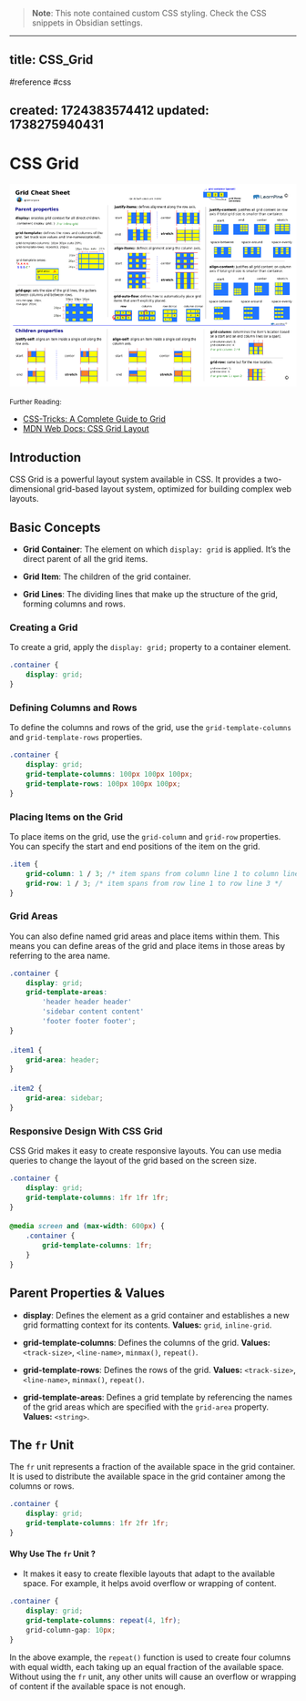 
> **Note**: This note contained custom CSS styling. Check the CSS snippets in Obsidian settings.

---
title: CSS_Grid
---

#reference #css

created: 1724383574412
updated: 1738275940431
---


<!--#region styles-->

<!--#endregion-->

# CSS Grid

![CSS Grid](assets/images/CSS_Grid.jpg)

<small>Further Reading:</small>

-   <a href="https://css-tricks.com/snippets/css/complete-guide-grid/">CSS-Tricks: A Complete Guide to Grid</a>
-   <a href="https://developer.mozilla.org/en-US/docs/Web/CSS/CSS_Grid_Layout">MDN Web Docs: CSS Grid Layout</a>

## Introduction

CSS Grid is a powerful layout system available in CSS. It provides a two-dimensional grid-based layout system, optimized for building complex web layouts.

## Basic Concepts

-   <b>Grid Container</b>: The element on which `display: grid` is applied. It’s the direct parent of all the grid items.

-   <b>Grid Item</b>: The children of the grid container.
-   <b>Grid Lines</b>: The dividing lines that make up the structure of the grid, forming columns and rows.

### Creating a Grid

To create a grid, apply the `display: grid;` property to a container element.

```css
.container {
    display: grid;
}
```

### Defining Columns and Rows

To define the columns and rows of the grid, use the `grid-template-columns` and `grid-template-rows` properties.

```css
.container {
    display: grid;
    grid-template-columns: 100px 100px 100px;
    grid-template-rows: 100px 100px 100px;
}
```

### Placing Items on the Grid

To place items on the grid, use the `grid-column` and `grid-row` properties. You can specify the start and end positions of the item on the grid.

```css
.item {
    grid-column: 1 / 3; /* item spans from column line 1 to column line 3 */
    grid-row: 1 / 3; /* item spans from row line 1 to row line 3 */
}
```

### Grid Areas

You can also define named grid areas and place items within them. This means you can define areas of the grid and place items in those areas by referring to the area name.

```css
.container {
    display: grid;
    grid-template-areas:
        'header header header'
        'sidebar content content'
        'footer footer footer';
}

.item1 {
    grid-area: header;
}

.item2 {
    grid-area: sidebar;
}
```

### Responsive Design With CSS Grid

CSS Grid makes it easy to create responsive layouts. You can use media queries to change the layout of the grid based on the screen size.

```css
.container {
    display: grid;
    grid-template-columns: 1fr 1fr 1fr;
}

@media screen and (max-width: 600px) {
    .container {
        grid-template-columns: 1fr;
    }
}
```

## Parent Properties & Values

-   <b>display</b>: Defines the element as a grid container and establishes a new grid formatting context for its contents. <b>Values:</b> `grid`, `inline-grid`.

-   <b>grid-template-columns</b>: Defines the columns of the grid. <b>Values:</b> `<track-size>`, `<line-name>`, `minmax()`, `repeat()`.
-   <b>grid-template-rows</b>: Defines the rows of the grid. <b>Values:</b> `<track-size>`, `<line-name>`, `minmax()`, `repeat()`.
-   <b>grid-template-areas</b>: Defines a grid template by referencing the names of the grid areas which are specified with the `grid-area` property. <b>Values:</b> `<string>`.

## The `fr` Unit

The `fr` unit represents a fraction of the available space in the grid container. It is used to distribute the available space in the grid container among the columns or rows.

```css
.container {
    display: grid;
    grid-template-columns: 1fr 2fr 1fr;
}
```

#### Why Use The `fr` Unit ?

-   It makes it easy to create flexible layouts that adapt to the available space. For example, it helps avoid overflow or wrapping of content.

```css
.container {
    display: grid;
    grid-template-columns: repeat(4, 1fr);
    grid-column-gap: 10px;
}
```

In the above example, the `repeat()` function is used to create four columns with equal width, each taking up an equal fraction of the available space. Without using the `fr` unit, any other units will cause an overflow or wrapping of content if the available space is not enough.
